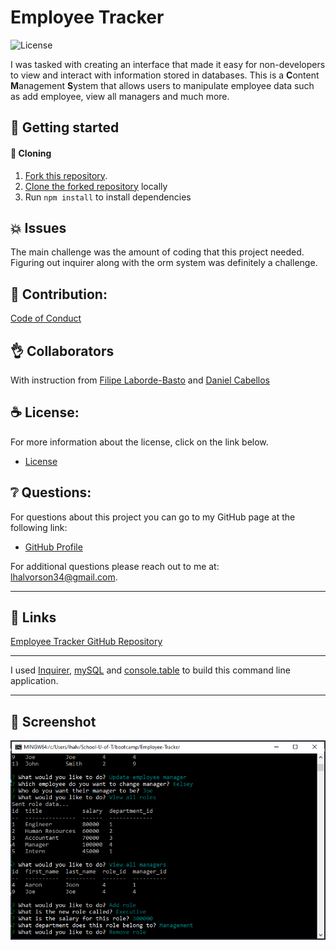 # Employee Tracker

![License](https://img.shields.io/badge/license-MIT-blue.svg "License Badge")

I was tasked with creating an interface that made it easy for non-developers to view and interact with information stored in databases.  This is a **C**ontent **M**anagement **S**ystem that allows users to manipulate employee data such as add employee, view all managers and much more.

## 🍔 Getting started

####  🐑 Cloning

1. [Fork this repository](https://help.github.com/en/articles/fork-a-repo).
1. [Clone the forked repository](https://help.github.com/en/articles/cloning-a-repository) locally
1. Run `npm install` to install dependencies

## 💥 Issues

The main challenge was the amount of coding that this project needed. Figuring out inquirer along with the orm system was definitely a challenge.

## 🍤 Contribution:

[Code of Conduct](./CODE_OF_CONDUCT.md)

## 👌 Collaborators

With instruction from [Filipe Laborde-Basto](https://github.com/c0dehot) and [Daniel Cabellos](https://github.com/shibeknight)

## ☕ License:

For more information about the license, click on the link below.

- [License](https://choosealicense.com/licenses/mit/)

## ❔ Questions:

For questions about this project you can go to my GitHub page at the following link:

- [GitHub Profile](https://github.com/Halvosaurus34)

For additional questions please reach out to me at: lhalvorson34@gmail.com.

---

## 🎯 Links


[Employee Tracker GitHub Repository](https://github.com/Halvosaurus34/Employee-Tracker)

---

I used [Inquirer](https://www.npmjs.com/package/inquirer), [mySQL](https://dev.mysql.com/doc/) and [console.table](https://developer.mozilla.org/en-US/docs/Web/API/Console/table) to build this command line application.

---

## 👀 Screenshot

![CLI Screenshot](./screenshot.PNG)

